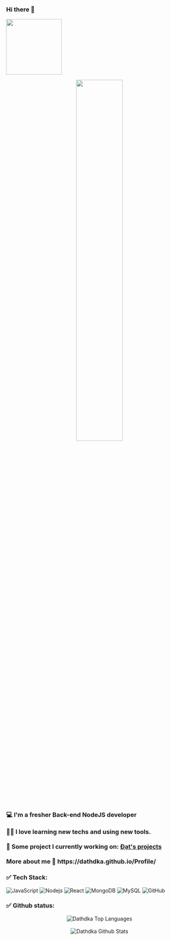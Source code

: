 ### Hi there 👋
<img src = "https://komarev.com/ghpvc/?username=dathdka&color=orange" width="150px"/>
<br />

<p align = "center">
  <img src = "https://media.giphy.com/media/kJ1iL1ZQIyibu/giphy-downsized.gif" width="50%" height="50%"/>
 </p >
 <h3>
💻   I'm a fresher Back-end NodeJS developer
<br />
<br />
🐱‍💻   I love learning new techs and using new tools.
<br />
<br />
👀   Some project I currently working on: 
<a href= "https://github.com/dathdka?tab=repositories"> Đạt's projects </a>
<br />
<br />
More about me 🗿 https://dathdka.github.io/Profile/
</h3>

### ✅ Tech Stack:
![JavaScript](https://img.shields.io/badge/-JavaScript-black?style=flat-square&logo=javascript)
![Nodejs](https://img.shields.io/badge/-Nodejs-black?style=flat-square&logo=Node.js)
![React](https://img.shields.io/badge/-React-black?style=flat-square&logo=react)
![MongoDB](https://img.shields.io/badge/-MongoDB-black?style=flat-square&logo=mongodb)
![MySQL](https://img.shields.io/badge/-MySQL-black?style=flat-square&logo=mysql)
![GitHub](https://img.shields.io/badge/-GitHub-181717?style=flat-square&logo=github)

### ✅ Github status:
<p align= "center">
  <img src="https://github-readme-stats.vercel.app/api/top-langs/?username=dathdka&layout=compact&theme=dark&bg_color=0A0A0A" alt="Dathdka Top Languages"/>
<br />
<br />
  <img src="https://github-readme-stats.vercel.app/api?username=dathdka&include_all_commits=true&count_private=true&show_icons=true&line_height=30&title_color=CDB4DB&icon_color=CDB4DB&text_color=D3D3D3&bg_color=0A0A0A" alt="Dathdka Github Stats">
</p>



